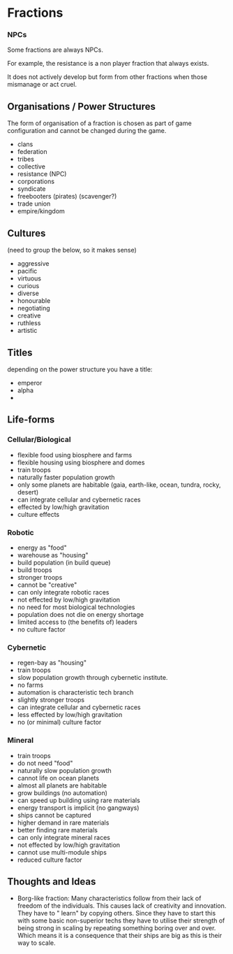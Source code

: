 # Fractions

### NPCs

Some fractions are always NPCs.

For example, the resistance is a non player fraction that always exists.

It does not actively develop but form from other fractions when those mismanage
or act cruel.

## Organisations / Power Structures

The form of organisation of a fraction is chosen as part of game configuration
and cannot be changed during the game.

* clans
* federation
* tribes
* collective
* resistance (NPC)
* corporations
* syndicate
* freebooters (pirates) (scavenger?)
* trade union
* empire/kingdom

## Cultures

(need to group the below, so it makes sense)

* aggressive
* pacific
* virtuous
* curious
* diverse
* honourable
* negotiating
* creative
* ruthless
* artistic

## Titles

depending on the power structure you have a title:

* emperor
* alpha
*

## Life-forms

### Cellular/Biological

* flexible food using biosphere and farms
* flexible housing using biosphere and domes
* train troops
* naturally faster population growth
* only some planets are habitable (gaia, earth-like, ocean, tundra, rocky,
  desert)
* can integrate cellular and cybernetic races
* effected by low/high gravitation
* culture effects

### Robotic

* energy as "food"
* warehouse as "housing"
* build population  (in build queue)
* build troops
* stronger troops
* cannot be "creative"
* can only integrate robotic races
* not effected by low/high gravitation
* no need for most biological technologies
* population does not die on energy shortage
* limited access to (the benefits of) leaders
* no culture factor

### Cybernetic

* regen-bay as "housing"
* train troops
* slow population growth through cybernetic institute.
* no farms
* automation is characteristic tech branch
* slightly stronger troops
* can integrate cellular and cybernetic races
* less effected by low/high gravitation
* no (or minimal) culture factor

### Mineral

* train troops
* do not need "food"
* naturally slow population growth
* cannot life on ocean planets
* almost all planets are habitable
* grow buildings (no automation)
* can speed up building using rare materials
* energy transport is implicit (no gangways)
* ships cannot be captured
* higher demand in rare materials
* better finding rare materials
* can only integrate mineral races
* not effected by low/high gravitation
* cannot use multi-module ships
* reduced culture factor

## Thoughts and Ideas

* Borg-like fraction: Many characteristics follow from their lack of freedom of
  the individuals. This causes lack of creativity and innovation. They have to "
  learn" by copying others. Since they have to start this with some basic
  non-superior techs they have to utilise their strength of being strong in
  scaling by repeating something boring over and over. Which means it is a
  consequence that their ships are big as this is their way to scale.   
